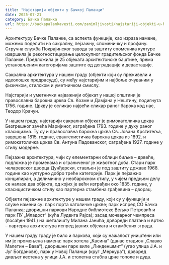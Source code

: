```yaml
---
title: "Најстарији објекти у Бачкој Паланци"
date: 2025-07-21
category: Бачка Паланка
url: https://backapalankavesti.com/zanimljivosti/najstariji-objekti-u-backoj-palanci-1/
---
```


Архитектуру Бачке Паланке, са аспекта функције, као израза намене, можемо поделити на сакралну, пејзажну, споменичку и профану. Стручна служба Покрајинског завода за заштиту споменика културе извршила је рекогностицирање целокупног градитељског фонда Бачке Паланке. Предложила је 25 објеката архитектонске баштине, према установљеним категоријама заштите од деградације и девастације.

Сакрална архитектура у нашем граду (објекти који су преживели и идеолошке предрасуде), су међу најстаријим и најбоље очуваним у физичком, стилском и уметничком смислу.

Најстарији и уметнички најважнији објекат у нашој општини је православна барокна црква Св. Козме и Дамјана у Нештину, подигнута 1756. године. Цркву је осликао највећи сликар раног барока код нас, Теодор Крачун.

У нашем граду, најстарији сакрални објекат је римокатоличка црква Безгрешног зачећа Маријиног, изграђена 1793. године у духу раног класицизма. Ту су и православна барокна црква Св. Јована Крститеља, завршена 1815. године, евангелистичка барокна црква из 1892. и римокатоличка црква Св. Антуна Падованског, саграђена 1927. године у стилу модерне.

Пејзажна архитектура, чији су елемeнтaрни облици биљке – дрвеће, подложна је променама и ограниченог је животног доба. Стари парк челаревског дворца Дунђерски, стављен је под заштиту државе 1968. године као културно добро треће категорије. Парк је пејзажно конципиран, а делимично у необарокном стилу, у чијем предњем делу се налазе два објекта, од којих је већи изграђен око 1835. године, у класицистичком стилу као партерна стамбена грађевина – дворац.

Објекти пејзажне архитектуре у нашем граду, који су у функцији и служе намени су: парк порта католичке цркве; парк испред СО Бачка Паланка; дворишни паркови Народне библиотеке Вељко Петровић и парк ПУ „Младост“ (кућа Лудвига Рајса); засад мочварног чемпреса (посађен 1941.) на шеталишту Милана Јанића; дрвореди платана и вртно – партерна архитектура испред јавних објеката и стамбених зграда.

У нашем граду граду је било и паркова, који су нажалост уништени или им је промењена намена: парк хотела „Касина“ (данас стадион „Славко Малетин – Вава“), дворишни парк виле „Линденшмит“ (угао улица Ј.А. и Југ Богданове), парк у Новој Паланци (круг „Меркура“), дрворед дивљег кестена у улици Ј.А. и столетна стабла црне тополе и дуда.
